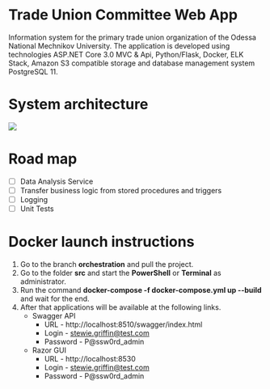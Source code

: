 # Trade Union Committee Web App
Information system for the primary trade union organization of the Odessa National Mechnikov University. The application is developed using technologies ASP.NET Core 3.0 MVC &amp; Api, Python/Flask, Docker, ELK Stack, Amazon S3 compatible storage and database management system PostgreSQL 11.

# System architecture
![](https://github.com/zavada-sergey/TradeUnionCommittee.Web.App/blob/master/blob/Architecture.png)

# Road map
- [ ] Data Analysis Service
- [ ] Transfer business logic from stored procedures and triggers
- [ ] Logging
- [ ] Unit Tests

# Docker launch instructions
1. Go to the branch **orchestration** and pull the project.
2. Go to the folder **src** and start the **PowerShell** or **Terminal** as administrator.
3. Run the command **docker-compose -f docker-compose.yml up --build** and wait for the end.
4. After that applications will be available at the following links.
    - Swagger API
        - URL - http://localhost:8510/swagger/index.html
        - Login - stewie.griffin@test.com
        - Password - P@ssw0rd_admin
     - Razor GUI
        - URL - http://localhost:8530
        - Login - stewie.griffin@test.com
        - Password - P@ssw0rd_admin

